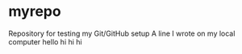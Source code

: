 # myrepo
Repository for testing my Git/GitHub setup
A line I wrote on my local computer 
hello
hi hi hi 